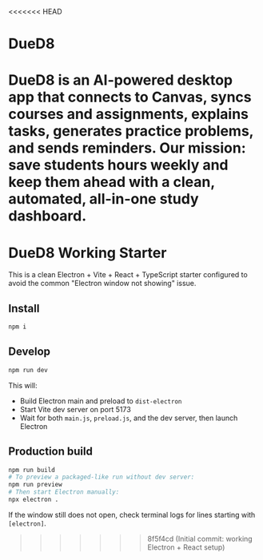 <<<<<<< HEAD
# DueD8
DueD8 is an AI-powered desktop app that connects to Canvas, syncs courses and assignments, explains tasks, generates practice problems, and sends reminders. Our mission: save students hours weekly and keep them ahead with a clean, automated, all-in-one study dashboard.
=======
# DueD8 Working Starter

This is a clean Electron + Vite + React + TypeScript starter configured to avoid the common "Electron window not showing" issue.

## Install
```bash
npm i
```

## Develop
```bash
npm run dev
```
This will:
- Build Electron main and preload to `dist-electron`
- Start Vite dev server on port 5173
- Wait for both `main.js`, `preload.js`, and the dev server, then launch Electron

## Production build
```bash
npm run build
# To preview a packaged-like run without dev server:
npm run preview
# Then start Electron manually:
npx electron .
```

If the window still does not open, check terminal logs for lines starting with `[electron]`.
>>>>>>> 8f5f4cd (Initial commit: working Electron + React setup)

